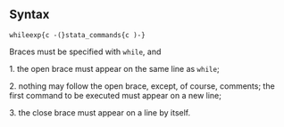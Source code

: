 ## Syntax

`whileexp{c -(}stata_commands{c )-}`

Braces must be specified with `while`, and

1\. the open brace must appear on the same line as `while`;

2\. nothing may follow the open brace, except, of course, comments; the
first command to be executed must appear on a new line;

3\. the close brace must appear on a line by itself.

